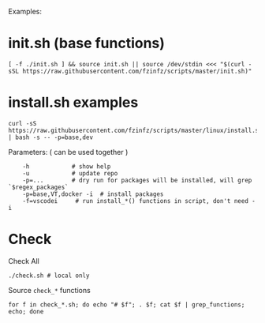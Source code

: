 Examples:

# init.sh (base functions)
  
    [ -f ./init.sh ] && source init.sh || source /dev/stdin <<< "$(curl -sSL https://raw.githubusercontent.com/fzinfz/scripts/master/init.sh)"


# install.sh examples

    curl -sS https://raw.githubusercontent.com/fzinfz/scripts/master/linux/install.sh | bash -s -- -p=base,dev
    
Parameters: ( can be used together )

        -h            # show help
        -u            # update repo
        -p=...        # dry run for packages will be installed, will grep `$regex_packages`
        -p=base,VT,docker -i  # install packages
        -f=vscodei     # run install_*() functions in script, don't need -i

# Check
Check All

    ./check.sh # local only
    
Source `check_*` functions

    for f in check_*.sh; do echo "# $f"; . $f; cat $f | grep_functions; echo; done
    
